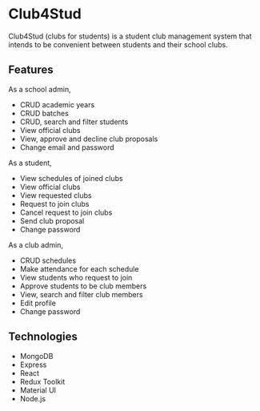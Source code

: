 # Club4Stud

Club4Stud (clubs for students) is a student club management system that intends to be convenient between students and their school clubs.

## Features

As a school admin,
- CRUD academic years
- CRUD batches
- CRUD, search and filter students
- View official clubs
- View, approve and decline club proposals
- Change email and password

As a student,
- View schedules of joined clubs
- View official clubs
- View requested clubs
- Request to join clubs
- Cancel request to join clubs
- Send club proposal
- Change password

As a club admin,
- CRUD schedules
- Make attendance for each schedule 
- View students who request to join
- Approve students to be club members
- View, search and filter club members
- Edit profile
- Change password

## Technologies

- MongoDB
- Express
- React
- Redux Toolkit
- Material UI
- Node.js
